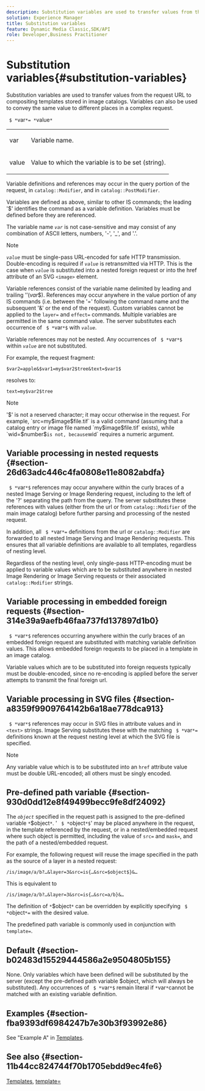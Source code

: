 ```yaml
---
description: Substitution variables are used to transfer values from the request URL to compositing templates stored in image catalogs. Variables can also be used to convey the same value to different places in a complex request.
solution: Experience Manager
title: Substitution variables
feature: Dynamic Media Classic,SDK/API
role: Developer,Business Practitioner
---
```


# Substitution variables{#substitution-variables}

Substitution variables are used to transfer values from the request URL to compositing templates stored in image catalogs. Variables can also be used to convey the same value to different places in a complex request.

 ` $ *`var`*= *`value`*`

<table id="simpletable_EFEC66C23CE949EFACDC415A954DF323"> 
 <tr class="strow"> 
  <td class="stentry"> <p> <span class="codeph"> <span class="varname"> var </span> </span> </p> </td> 
  <td class="stentry"> <p>Variable name. </p> </td> 
 </tr> 
 <tr class="strow"> 
  <td class="stentry"> <p> <span class="codeph"> <span class="varname"> value </span> </span> </p> </td> 
  <td class="stentry"> <p>Value to which the variable is to be set (string). </p> </td> 
 </tr> 
</table>

Variable definitions and references may occur in the query portion of the request, in `catalog::Modifier`, and in `catalog::PostModifier`.

Variables are defined as above, similar to other IS commands; the leading '$' identifies the command as a variable definition. Variables must be defined before they are referenced.

The variable name *`var`* is not case-sensitive and may consist of any combination of ASCII letters, numbers, '-', '_', and '.'.

>[!NOTE]
>
>*`value`* must be single-pass URL-encoded for safe HTTP transmission. Double-encoding is required if *`value`* is retransmitted via HTTP. This is the case when *`value`* is substituted into a nested foreign request or into the href attribute of an SVG `<image>` element.

Variable references consist of the variable name delimited by leading and trailing '$' ($*var*$). References may occur anywhere in the value portion of any IS commands (i.e. between the '=' following the command name and the subsequent '&' or the end of the request). Custom variables cannot be applied to the `layer=` and `effect=` commands. Multiple variables are permitted in the same command value. The server substitutes each occurrence of ` $ *`var`*$` with *`value`*.

Variable references may not be nested. Any occurrences of ` $ *`var`*$` within *`value`* are not substituted.

For example, the request fragment:

`$var2=apple&$var1=my$var2$tree&text=$var1$`

resolves to:

`text=my$var2$tree`

>[!NOTE]
>
>'$' is not a reserved character; it may occur otherwise in the request. For example, `src=my$image$file.tif` is a valid command (assuming that a catalog entry or image file named `my$image$file.tif` exists), while `wid=$number$` is not, because `wid` requires a numeric argument.

## Variable processing in nested requests {#section-26d63adc446c4fa0808e11e8082abdfa}

` $ *`var`*$` references may occur anywhere within the curly braces of a nested Image Serving or Image Rendering request, including to the left of the '?' separating the path from the query. The server substitutes these references with values (either from the url or from `catalog::Modifier` of the main image catalog) before further parsing and processing of the nested request.

In addition, all ` $ *`var`*=` definitions from the url or `catalog::Modifier` are forwarded to all nested Image Serving and Image Rendering requests. This ensures that all variable definitions are available to all templates, regardless of nesting level.

Regardless of the nesting level, only single-pass HTTP-encoding must be applied to variable values which are to be substituted anywhere in nested Image Rendering or Image Serving requests or their associated `catalog::Modifier` strings.

## Variable processing in embedded foreign requests {#section-314e39a9aefb46faa737fd137897d1b0}

` $ *`var`*$` references occurring anywhere within the curly braces of an embedded foreign request are substituted with matching variable definition values. This allows embedded foreign requests to be placed in a template in an image catalog.

Variable values which are to be substituted into foreign requests typically must be double-encoded, since no re-encoding is applied before the server attempts to transmit the final foreign url.

## Variable processing in SVG files {#section-a8359f9909764142b6a18ae778dca913}

` $ *`var`*$` references may occur in SVG files in attribute values and in `<text>` strings. Image Serving substitutes these with the matching ` $ *`var`*=` definitions known at the request nesting level at which the SVG file is specified.

>[!NOTE]
>
>Any variable value which is to be substituted into an `href` attribute value must be double URL-encoded; all others must be singly encoded.

## Pre-defined path variable {#section-930d0dd12e8f49499becc9fe8df24092}

The *`object`* specified in the request path is assigned to the pre-defined variable `*`$object`*`. ' ` $ *`object`*$`' may be placed anywhere in the request, in the template referenced by the request, or in a nested/embedded request where such object is permitted, including the value of `src=` and `mask=`, and the path of a nested/embedded request.

For example, the following request will reuse the image specified in the path as the source of a layer in a nested request:

`/is/image/a/b?…&layer=3&src=is{…&src=$object$}&…`

This is equivalent to

`/is/image/a/b?…&layer=3&src=is{…&src=a/b}&…`

The definition of `*`$object`*` can be overridden by explicitly specifying ` $ *`object`*=` with the desired value.

The predefined path variable is commonly used in conjunction with `template=`.

## Default {#section-b02483d15529444586a2e9504805b155}

None. Only variables which have been defined will be substituted by the server (except the pre-defined path variable $object, which will always be substituted). Any occurrences of ` $ *`var`*$` remain literal if `*`var`*`cannot be matched with an existing variable definition.

## Examples {#section-fba9393df6984247b7e30b3f93992e86}

See "Example A" in [Templates](../../../../../is-api/http-ref/image-serving-api-ref/c-http-protocol-reference/c-templates/c-templates.md#concept-3cd2d2adae0e41b2979b9640244d4d3e).

## See also {#section-11b44cc824744f70b1705ebdd9ec4fe6}

[Templates](../../../../../is-api/http-ref/image-serving-api-ref/c-http-protocol-reference/c-templates/c-templates.md#concept-3cd2d2adae0e41b2979b9640244d4d3e), [template=](../../../../../is-api/http-ref/image-serving-api-ref/c-http-protocol-reference/c-command-reference/r-template.md#reference-3beccaa462a64bf0ba867e5c8fd0bd14) 
